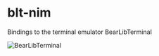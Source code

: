 # blt-nim
Bindings to the terminal emulator BearLibTerminal

![BearLibTerminal](http://i.imgur.com/apNqlbu.png)
